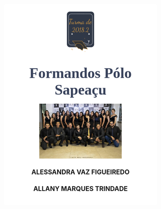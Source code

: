 



<style>

body { 
  background-image: url("../imagens/fundo4.png");
  background-repeat: no-repeat;
  background-attachment: fixed;
  background-position: center; 
}

#example3 {
  border-radius: 6px;
  padding: 25px;
  background-color: white;
  background-repeat: no-repeat;
  background-origin: content-box;
  background-position: center;
}
</style>

<link href="https://fonts.googleapis.com/css?family=Dancing+Script&display=swap" rel="stylesheet">

<div id="example3">
<center><img src="../imagens/turma2.png" style="width:20%"/></center>


<center> 


<h1 style="font-family:'Dancing Script', cursive; color:#38425B;"><font size="8"><strong>Formandos Pólo Sapeaçu</strong></font></h1>



<center> 
<img src="../imagens/formatura.jpg" alt="Avatar" style="width:60%">


<h2><strong>ALESSANDRA VAZ FIGUEIREDO</strong></h2>

<h2><strong>ALLANY MARQUES TRINDADE</strong></h2>

</center> 


<p style="text-align: justify;">

</p>


</div>



